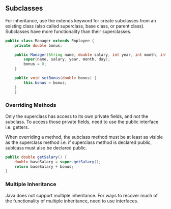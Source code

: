 ## Subclasses

For inheritance, use the extends keyword for create subclasses from an existing class (also called superclass, base class, or parent class). Subclasses have more functionality than their superclasses.

```java
public class Manager extends Employee {
    private double bonus;

    public Manager(String name, double salary, int year, int month, int day) {
        super(name, salary, year, month, day);
        bonus = 0;
    }

    public void setBonus(double bonus) {
        this.bonus = bonus;
    }
    }
```

### Overriding Methods

Only the superclass has access to its own private fields, and not the subclass. To access those private fields, need to use the public interface i.e. getters.

When overriding a method, the subclass method must be at least as visible as the superclass method i.e. if superclass method is declared public, sublcass must also be declared public.

```java
public double getSalary() {
    double baseSalary = super.getSalary();
    return baseSalary + bonus;
}
```

### Multiple Inheritance

Java does not support multiple inheritance. For ways to recover much of the functionality of multiple inheritance, need to use interfaces.
